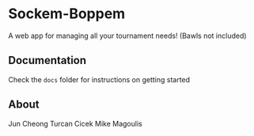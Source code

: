 # Sockem-Boppem
A web app for managing all your tournament needs! (Bawls not included)

## Documentation
Check the ```docs``` folder for instructions on getting started

## About
Jun Cheong
Turcan Cicek
Mike Magoulis